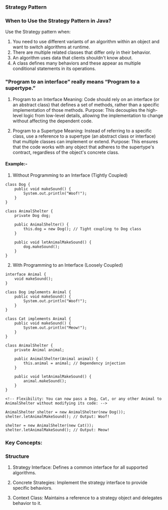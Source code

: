 ### Strategy Pattern

### When to Use the Strategy Pattern in Java?
Use the Strategy pattern when:

1. You need to use different variants of an algorithm within an object and want to switch algorithms at runtime.
2. There are multiple related classes that differ only in their behavior.
3. An algorithm uses data that clients shouldn't know about.
4. A class defines many behaviors and these appear as multiple conditional statements in its operations.



### "Program to an interface” really means “Program to a supertype.”
1. Program to an Interface
Meaning: Code should rely on an interface (or an abstract class) that defines a set of methods, rather than a specific implementation of those methods.
Purpose: This decouples the high-level logic from low-level details, allowing the implementation to change without affecting the dependent code.

2. Program to a Supertype
Meaning: Instead of referring to a specific class, use a reference to a supertype (an abstract class or interface) that multiple classes can implement or extend.
Purpose: This ensures that the code works with any object that adheres to the supertype's contract, regardless of the object's concrete class.

#### Example:- 

1. Without Programming to an Interface (Tightly Coupled)

```
class Dog {
    public void makeSound() {
        System.out.println("Woof!");
    }
}

class AnimalShelter {
    private Dog dog;

    public AnimalShelter() {
        this.dog = new Dog(); // Tight coupling to Dog class
    }

    public void letAnimalMakeSound() {
        dog.makeSound();
    }
}
```

<!-- Problem: The AnimalShelter class is tightly coupled to the Dog class. If you want to introduce a Cat, you would need to modify AnimalShelter. -->


2. With Programming to an Interface (Loosely Coupled)

```
interface Animal {
    void makeSound();
}

class Dog implements Animal {
    public void makeSound() {
        System.out.println("Woof!");
    }
}

class Cat implements Animal {
    public void makeSound() {
        System.out.println("Meow!");
    }
}

class AnimalShelter {
    private Animal animal;

    public AnimalShelter(Animal animal) {
        this.animal = animal; // Dependency injection
    }

    public void letAnimalMakeSound() {
        animal.makeSound();
    }
}

<!-- Flexibility: You can now pass a Dog, Cat, or any other Animal to AnimalShelter without modifying its code: -->

AnimalShelter shelter = new AnimalShelter(new Dog());
shelter.letAnimalMakeSound(); // Output: Woof!

shelter = new AnimalShelter(new Cat());
shelter.letAnimalMakeSound(); // Output: Meow!
```

### Key Concepts:


### Structure
1. Strategy Interface:
Defines a common interface for all supported algorithms.

2. Concrete Strategies:
Implement the strategy interface to provide specific behaviors.

3. Context Class:
Maintains a reference to a strategy object and delegates behavior to it.
